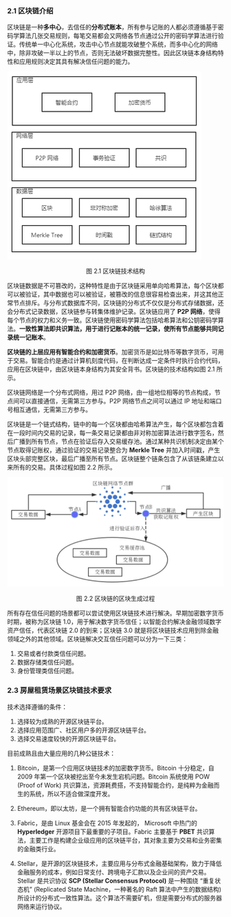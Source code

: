 ### 2.1 区块链介绍

区块链是一种**多中心**，去信任的**分布式账本**，所有参与记账的人都必须遵循基于密码学算法几张交易规则，每笔交易都会又网络各节点通过公开的密码学算法进行验证。传统单一中心化系统，攻击中心节点就能攻破整个系统，而多中心化的网络中，除非攻破一半以上的节点，否则无法破坏数据完整性。因此区块链本身结构特性和应用规则决定其具有解决信任问题的能力。

![区块链技术结构](img/2.1.png)

<div style="text-align: center">图 2.1 区块链技术结构</div>

区块链数据是不可篡改的，这种特性是由于区块链采用单向哈希算法，每个区块都可以被验证，其中数据也可以被验证，被篡改的信息很容易检查出来，并这其他正常节点排斥。与分布式数据库不同，区块链的分布式不仅仅是分布式存储数据，还会分布式记录数据，区块链参与转集体维护记录。区块链应用了 **P2P 网络**，使得每个节点的权力和义务一致。区块链使用密码学算法包括哈希算法和公钥密码学算法。**一致性算法即共识算法，用于进行记账本的统一记录，使所有节点能够共同记录统一记账本**。

**区块链的上层应用有智能合约和加密货币**。加密货币是如比特币等数字货币，可用于交易。智能合约是通过计算机刻度代码，在判断达成一定条件时执行合约代码，应用在区块链中，由区块链本身结构为其安全背书。区块链的技术结构如图 2.1 所示。

区块链网络是一个分布式网络，用过 P2P 网络，由一组地位相等的节点构成，节点间可以直接通信，无需第三方参与。P2P 网络节点之间可以通过 IP 地址和端口号相互通信，无需第三方参与。

区块链是一个链式结构，链中的每一个区块都由哈希算法产生，每个区块都包含着在一段时间内交易的记录，每一条交易记录都由非对称加密算法进行数字签名，然后广播到所有节点，节点在验证后存入交易缓存池。通过某种共识机制决定由某个节点取得记账权，通过验证的交易记录整合为 **Merkle Tree** 并加入时间戳，产生区块头部完整区块，最后广播至所有节点。区块链整个链条包含了从该链条建立以来所有的交易。具体过程如图 2.2 所示。

![区块链技术结构](img/2.2.png)

<div style="text-align: center">图 2.2 区块链的区块生成过程</div>

所有存在信任问题的场景都可以尝试使用区块链技术进行解决。早期加密数字货币时期，被称为区块链 1.0，用于解决数字货币信任；以智能合约解决金融领域数字资产信任，代表区块链 2.0 的到来；区块链 3.0 就是将区块链技术应用到除金融领域之外的其他领域。区块链解决交互信任问题可以分为一下三类：

1. 交易或者付款类信任问题。
2. 数据存储类信任问题。
3. 身份管理类信任问题。

### 2.3 房屋租赁场景区块链技术要求

技术选择遵循的条件：

1. 选择较为成熟的开源区块链平台。
2. 选择应用范围广、社区用户多的开源区块链平台。
3. 选择交易速度较快的开源区块链平台。

目前成熟且由大量应用的几种公链技术：

1. Bitcoin，是第一个应用区块链技术的加密数字货币。Bitcoin 十分稳定，自 2009 年第一个区块被挖出至今未发生宕机问题。Bitcoin 系统使用 POW (Proof of Work) 共识算法，资源耗费搭，不支持智能合约，是纯粹为金融而生的系统，所以不适合做深度开发。
2. Ethereum，即以太坊，是一个拥有智能合约功能的共有区块链平台。
3. Fabric，是由 Linux 基金会在 2015 年发起的， Microsoft 中热门的 **Hyperledger** 开源项目下最重要的子项目。Fabric 主要基于 **PBET** 共识算法，主要工作是构建企业级应用的区块链平台，其对象主要为交易和业务密集的金融类行业。

4. Stellar，是开源的区块链技术，主要应用与分布式金融基础架构，致力于降低金融服务的成本，例如日常支付、跨境电子汇款以及企业间的资产交易。Stellar 是共识协议 **SCP (Stellar Consensus Protocol)** 是一种围绕 “重复状态机” (Replicated State Machine，一种著名的 Raft 算法中产生的数据结构) 所设计的分布式一致性算法。这个算法不需要矿机，但是需要分布式的服务器网络来运行协议。